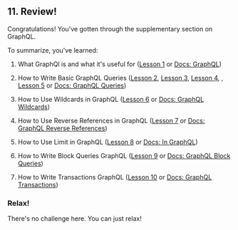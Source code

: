 ## 11. Review!

Congratulations! You've gotten through the supplementary section on GraphQL. 

To summarize, you've learned:

1. What GraphQl is and what it's useful for (<a href="/lesson/supp-graphql/1" target="_blank">Lesson 1</a> or <a href="/docs/query/graphql" target="_blank">Docs: GraphQL</a>)

2. How to Write Basic GraphQL Queries (<a href="/lesson/supp-graphql/2" target="_blank">Lesson 2</a>, <a href="/lesson/supp-graphql/3" target="_blank">Lesson 3</a>,  <a href="/lesson/supp-graphql/4" target="_blank">Lesson 4</a>, ,  <a href="/lesson/supp-graphql/5" target="_blank">Lesson 5</a> or <a href="/docs/query/graphql#queries" target="_blank">Docs: GraphQL Queries</a>)

3. How to Use Wildcards in GraphQL (<a href="/lesson/supp-graphql/6" target="_blank">Lesson 6</a> or <a href="/docs/query/graphql#wildcards" target="_blank">Docs: GraphQL Wildcards</a>)

4. How to Use Reverse References in GraphQL (<a href="/lesson/supp-graphql/7" target="_blank">Lesson 7</a> or <a href="/docs/query/graphql#reverse-references" target="_blank">Docs: GraphQL Reverse References</a>)

5. How to Use Limit in GraphQL (<a href="/lesson/supp-graphql/8" target="_blank">Lesson 8</a> or <a href="/docs/query/advanced-query#sub-selection-options" target="_blank">Docs: In GraphQL</a>)

6. How to Write Block Queries GraphQL (<a href="/lesson/supp-graphql/9" target="_blank">Lesson 9</a> or <a href="/docs/query/graphql#block-queries" target="_blank">Docs: GraphQL Block Queries</a>)

7. How to Write Transactions GraphQL (<a href="/lesson/supp-graphql/10" target="_blank">Lesson 10</a> or <a href="/docs/query/graphql#transactions" target="_blank">Docs: GraphQL Transactions</a>)

<div class="challenge">
<h3>Relax!</h3>
<p>There's no challenge here. You can just relax!</p>
</div>